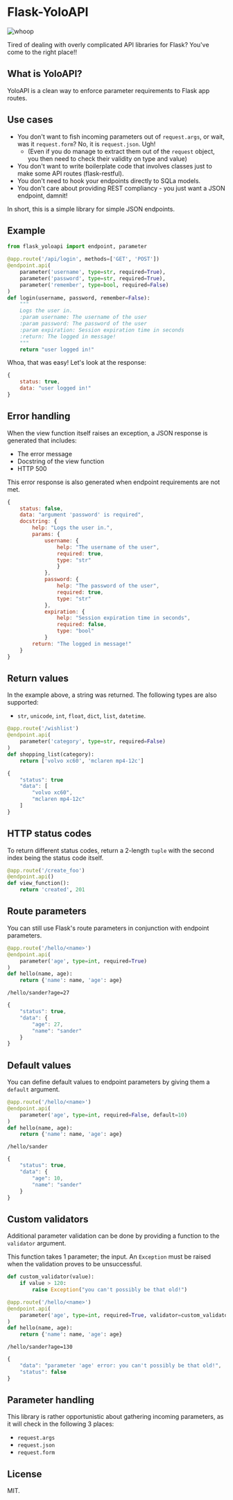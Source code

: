 # Flask-YoloAPI

![whoop](https://i.imgur.com/xVS3UGq.png)

Tired of dealing with overly complicated API libraries for Flask? You've come to the right place!!

What is YoloAPI?
----------------
YoloAPI is a clean way to enforce parameter requirements to Flask app routes. 

Use cases
-------------

- You don't want to fish incoming parameters out of `request.args`, or wait, was it `request.form`? No, it is `request.json`. Ugh!
    - (Even if you do manage to extract them out of the `request` object, you then need to check their validity on type and value)
- You don't want to write boilerplate code that involves classes just to make some API routes (flask-restful).
- You don't need to hook your endpoints directly to SQLa models.
- You don't care about providing REST compliancy - you just want a JSON endpoint, damnit!

In short, this is a simple library for simple JSON endpoints.

Example
-------

```python
from flask_yoloapi import endpoint, parameter

@app.route('/api/login', methods=['GET', 'POST'])
@endpoint.api(
    parameter('username', type=str, required=True),
    parameter('password', type=str, required=True),
    parameter('remember', type=bool, required=False)
)
def login(username, password, remember=False):
    """
    Logs the user in.
    :param username: The username of the user
    :param password: The password of the user
    :param expiration: Session expiration time in seconds
    :return: The logged in message!
    """
    return "user logged in!"
```

Whoa, that was easy! Let's look at the response:

```javascript
{
    status: true,
    data: "user logged in!"
}
```

## Error handling

When the view function itself raises an exception, a JSON response is generated that includes:

- The error message
- Docstring of the view function
- HTTP 500

This error response is also generated when endpoint requirements are not met.

```javascript
{
    status: false,
    data: "argument 'password' is required",
    docstring: {
        help: "Logs the user in.",
        params: {
            username: {
                help: "The username of the user",
                required: true,
                type: "str"
                }
            },
            password: {
                help: "The password of the user",
                required: true,
                type: "str"
            },
            expiration: {
                help: "Session expiration time in seconds",
                required: false,
                type: "bool"
            }
        return: "The logged in message!"
    }
}
```

## Return values
In the example above, a string was returned. The following types are also supported:

- `str`, `unicode`, `int`, `float`, `dict`, `list`, `datetime`.

```python
@app.route('/wishlist')
@endpoint.api(
    parameter('category', type=str, required=False)
)
def shopping_list(category):
    return ['volvo xc60', 'mclaren mp4-12c']
```

```javascript
{
    "status": true
    "data": [
        "volvo xc60", 
        "mclaren mp4-12c"
    ]
}
```

## HTTP status codes

To return different status codes, return a 2-length `tuple` with the second index being the status code itself.

```python
@app.route('/create_foo')
@endpoint.api()
def view_function():
    return 'created', 201
```

## Route parameters

You can still use Flask's route parameters in conjunction with endpoint parameters.

```python
@app.route('/hello/<name>')
@endpoint.api(
    parameter('age', type=int, required=True)
)
def hello(name, age):
    return {'name': name, 'age': age}
```

`/hello/sander?age=27`

```javascript
{
    "status": true,
    "data": {
        "age": 27, 
        "name": "sander"
    }
}
```

## Default values

You can define default values to endpoint parameters by giving them a `default` argument.

```python
@app.route('/hello/<name>')
@endpoint.api(
    parameter('age', type=int, required=False, default=10)
)
def hello(name, age):
    return {'name': name, 'age': age}
```
`/hello/sander`
```javascript
{
    "status": true,
    "data": {
        "age": 10, 
        "name": "sander"
    }
}
```

## Custom validators

Additional parameter validation can be done by providing a function to the `validator` argument. 

This function takes 1 parameter; the input. An `Exception` must be raised when the validation proves to be unsuccessful.

```python
def custom_validator(value):
    if value > 120:
        raise Exception("you can't possibly be that old!")

@app.route('/hello/<name>')
@endpoint.api(
    parameter('age', type=int, required=True, validator=custom_validator)
)
def hello(name, age):
    return {'name': name, 'age': age}
```

`/hello/sander?age=130`

```javascript
{
    "data": "parameter 'age' error: you can't possibly be that old!", 
    "status": false
}
```

## Parameter handling

This library is rather opportunistic about gathering incoming parameters, as it will check in the following 3 places:

- `request.args`
- `request.json`
- `request.form`

License
-------------
MIT.
